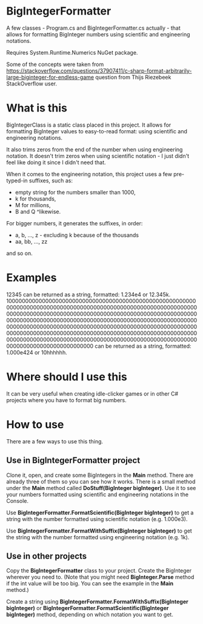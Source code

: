 # BigIntegerFormatter

A few classes - Program.cs and BigIntegerFormatter.cs actually - that allows for formatting BigInteger numbers using scientific and engineering notations. 

Requires System.Runtime.Numerics NuGet package. 

Some of the concepts were taken from https://stackoverflow.com/questions/37907411/c-sharp-format-arbitrarily-large-biginteger-for-endless-game question from Thijs Riezebeek StackOverflow user.

# What is this

BigIntegerClass is a static class placed in this project. It allows for formatting BigInteger values to easy-to-read format: using scientific and engineering notations. 

It also trims zeros from the end of the number when using engineering notation. It doesn't trim zeros when using scientific notation - I just didn't feel like doing it since I didn't need that. 

When it comes to the engineering notation, this project uses a few pre-typed-in suffixes, such as: 
- empty string for the numbers smaller than 1000, 
- k for thousands, 
- M for millions, 
- B and Q ^likewise. 

For bigger numbers, it generates the suffixes, in order:

- a, b, ..., z - excluding k because of the thousands
- aa, bb, ..., zz

and so on.

# Examples

12345 can be returned as a string, formatted: 1.234e4 or 12.345k.  
10000000000000000000000000000000000000000000000000000000000000000000000000000000000000000000000000000000000000000000000000000000000000000000000000000000000000000000000000000000000000000000000000000000000000000000000000000000000000000000000000000000000000000000000000000000000000000000000000000000000000000000000000000000000000000000000000000000000000000000000000000000000000000000000000000000000000000000000000000000000000000 can be returned as a string, formatted: 1.000e424 or 10hhhhhh.

# Where should I use this

It can be very useful when creating idle-clicker games or in other C# projects where you have to format big numbers.

# How to use

There are a few ways to use this thing.

## Use in BigIntegerFormatter project

Clone it, open, and create some BigIntegers in the **Main** method. There are already three of them so you can see how it works. There is a small method under the **Main** method called **DoStuff(BigInteger bigInteger)**. Use it to see your numbers formatted using scientific and engineering notations in the Console. 

Use **BigIntegerFormatter.FormatScientific(BigInteger bigInteger)** to get a string with the number formatted using scientific notation (e.g. 1.000e3).

Use **BigIntegerFormatter.FormatWithSuffix(BigInteger bigInteger)** to get the string with the number formatted using engineering notation (e.g. 1k).

## Use in other projects

Copy the **BigIntegerFormatter** class to your project. Create the BigInteger wherever you need to. (Note that you might need **BigInteger.Parse** method if the int value will be too big. You can see the example in the **Main** method.) 

Create a string using **BigIntegerFormatter.FormatWithSuffix(BigInteger bigInteger)** or **BigIntegerFormatter.FormatScientific(BigInteger bigInteger)** method, depending on which notation you want to get. 

